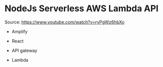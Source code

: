 # NodeJs Serverless AWS Lambda API

Source: https://www.youtube.com/watch?v=ryPgWz6hbXo

- Amplify



- React
- API gateway
- Lambda


